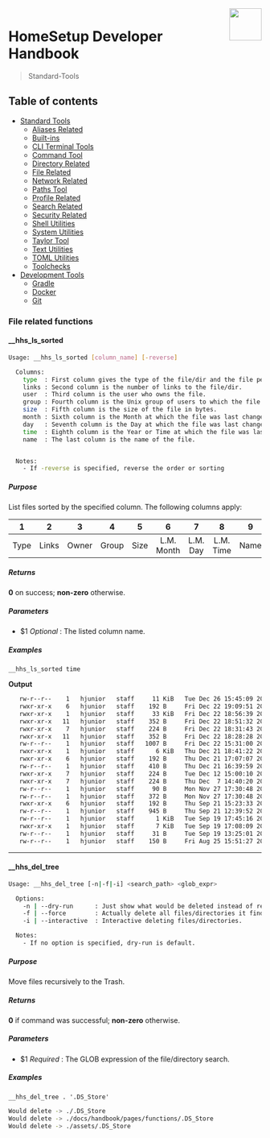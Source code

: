 <img src="https://iili.io/HvtxC1S.png" width="64" height="64" align="right" />

# HomeSetup Developer Handbook
>
> Standard-Tools

## Table of contents

<!-- toc -->

- [Standard Tools](../../functions.md#standard-tools)
  - [Aliases Related](aliases-related.md#aliases-related-functions)
  - [Built-ins](built-ins.md#built-ins-functions)
  - [CLI Terminal Tools](clitt.md#cli-terminal-tools)
  - [Command Tool](command-tool.md#command-tool)
  - [Directory Related](directory-related.md#directory-related-functions)
  - [File Related](file-related.md#file-related-functions)
  - [Network Related](network-related.md#network-related-functions)
  - [Paths Tool](paths-tool.md#paths-tool)
  - [Profile Related](profile-related.md#profile-related-functions)
  - [Search Related](search-related.md#search-related-functions)
  - [Security Related](security-related.md#security-related-functions)
  - [Shell Utilities](shell-utilities.md#shell-utilities)
  - [System Utilities](system-utilities.md#system-utilities)
  - [Taylor Tool](taylor-tool.md#taylor-tool)
  - [Text Utilities](text-utilities.md#text-utilities)
  - [TOML Utilities](toml-utilities.md#toml-utilities)
  - [Toolchecks](toolchecks.md#tool-checks-functions)
- [Development Tools](../../functions.md#development-tools)
  - [Gradle](../dev-tools/gradle-tools.md#gradle-functions)
  - [Docker](../dev-tools/docker-tools.md#docker-functions)
  - [Git](../dev-tools/git-tools.md#git-functions)

<!-- tocstop -->

### File related functions

#### __hhs_ls_sorted

```bash
Usage: __hhs_ls_sorted [column_name] [-reverse]

  Columns:
    type  : First column gives the type of the file/dir and the file permissions.
    links : Second column is the number of links to the file/dir.
    user  : Third column is the user who owns the file.
    group : Fourth column is the Unix group of users to which the file belongs.
    size  : Fifth column is the size of the file in bytes.
    month : Sixth column is the Month at which the file was last changed.
    day   : Seventh column is the Day at which the file was last changed.
    time  : Eighth column is the Year or Time at which the file was last changed.
    name  : The last column is the name of the file.


  Notes:
    - If -reverse is specified, reverse the order or sorting
```

##### **Purpose**

List files sorted by the specified column. The following columns apply:

|  1   |   2   |   3   |   4   |  5   |     6      |    7     |     8     |  9   |
|:----:|:-----:|:-----:|:-----:|:----:|:----------:|:--------:|:---------:|:----:|
| Type | Links | Owner | Group | Size | L.M. Month | L.M. Day | L.M. Time | Name |

##### **Returns**

**0** on success; **non-zero** otherwise.

##### **Parameters**

  - $1 _Optional_ : The listed column name.

##### **Examples**

`__hhs_ls_sorted time`

**Output**

```bash
   rw-r--r--    1   hjunior   staff     11 KiB   Tue Dec 26 15:45:09 2023    README.md
   rwxr-xr-x    6   hjunior   staff    192 B     Fri Dec 22 19:09:51 2023    dotfiles/
   rwxr-xr-x    1   hjunior   staff     33 KiB   Fri Dec 22 18:56:39 2023    install.bash
   rwxr-xr-x   11   hjunior   staff    352 B     Fri Dec 22 18:51:32 2023    docs/
   rwxr-xr-x    7   hjunior   staff    224 B     Fri Dec 22 18:31:43 2023    bin/
   rwxr-xr-x   11   hjunior   staff    352 B     Fri Dec 22 18:28:28 2023    assets/
   rw-r--r--    1   hjunior   staff   1007 B     Fri Dec 22 15:31:00 2023    check-badge.svg
   rwxr-xr-x    1   hjunior   staff      6 KiB   Thu Dec 21 18:41:22 2023    uninstall.bash
   rwxr-xr-x    6   hjunior   staff    192 B     Thu Dec 21 17:07:07 2023    templates/
   rw-r--r--    1   hjunior   staff    410 B     Thu Dec 21 16:39:59 2023    _config.yml
   rwxr-xr-x    7   hjunior   staff    224 B     Tue Dec 12 15:00:10 2023    docker/
   rwxr-xr-x    7   hjunior   staff    224 B     Thu Dec  7 14:40:20 2023    tests/
   rw-r--r--    1   hjunior   staff     90 B     Mon Nov 27 17:30:48 2023    gradle.properties
   rw-r--r--    1   hjunior   staff    372 B     Mon Nov 27 17:30:48 2023    bumpver.toml
   rwxr-xr-x    6   hjunior   staff    192 B     Thu Sep 21 15:23:33 2023    gradle/
   rw-r--r--    1   hjunior   staff    945 B     Thu Sep 21 12:39:52 2023    build.gradle
   rw-r--r--    1   hjunior   staff      1 KiB   Tue Sep 19 17:45:16 2023    LICENSE.md
   rwxr-xr-x    1   hjunior   staff      7 KiB   Tue Sep 19 17:08:09 2023    gradlew
   rw-r--r--    1   hjunior   staff     31 B     Tue Sep 19 13:25:01 2023    settings.gradle
   rw-r--r--    1   hjunior   staff    150 B     Fri Aug 25 15:51:27 2023    homesetup.code-workspac
```

------

#### __hhs_del_tree

```bash
Usage: __hhs_del_tree [-n|-f|-i] <search_path> <glob_expr>

  Options:
    -n | --dry-run      : Just show what would be deleted instead of removing it.
    -f | --force        : Actually delete all files/directories it finds.
    -i | --interactive  : Interactive deleting files/directories.

  Notes:
    - If no option is specified, dry-run is default.
```

##### **Purpose**

Move files recursively to the Trash.

##### **Returns**

**0** if command was successful; **non-zero** otherwise.

##### **Parameters**

  - $1 _Required_ : The GLOB expression of the file/directory search.

##### **Examples**

`__hhs_del_tree . '.DS_Store'`

```bash
Would delete -> ./.DS_Store
Would delete -> ./docs/handbook/pages/functions/.DS_Store
Would delete -> ./assets/.DS_Store
```

